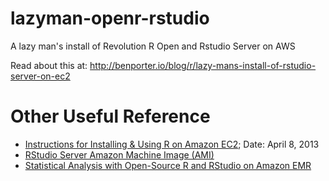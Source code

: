 # lazyman-openr-rstudio

A lazy man's install of Revolution R Open and Rstudio Server on AWS

Read about this at:  <a href="http://benporter.io/blog/r/lazy-mans-install-of-rstudio-server-on-ec2">http://benporter.io/blog/r/lazy-mans-install-of-rstudio-server-on-ec2</a>

# Other Useful Reference

- [Instructions for Installing & Using R on Amazon EC2](http://randyzwitch.com/r-amazon-ec2/); Date: April 8, 2013
- [RStudio Server Amazon Machine Image (AMI)](http://www.louisaslett.com/RStudio_AMI/)
- [Statistical Analysis with Open-Source R and RStudio on Amazon EMR](https://blogs.aws.amazon.com/bigdata/post/Tx37RSKRFDQNTSL/Statistical-Analysis-with-Open-Source-R-and-RStudio-on-Amazon-EMR)
